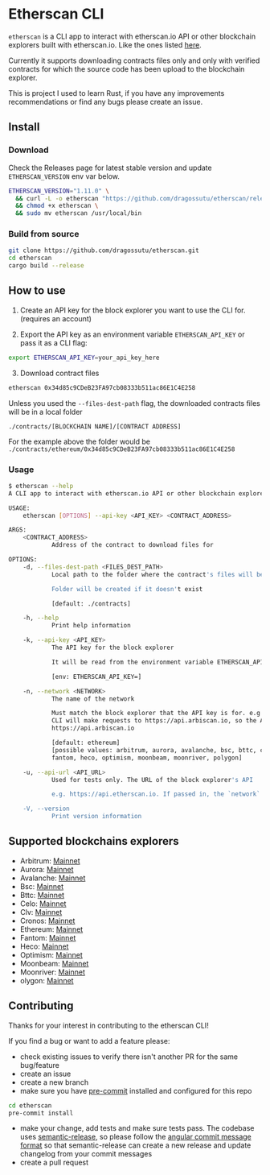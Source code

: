 # Etherscan CLI


`etherscan` is a CLI app to interact with etherscan.io API or other blockchain explorers built with etherscan.io.
Like the ones listed [here](https://etherscan.io/eaas).

Currently it supports downloading contracts files only and only with verified contracts for which the source code has
been upload to the blockchain explorer.

This is project I used to learn Rust, if you have any improvements recommendations or find any bugs please create an
issue.


## Install

### Download

Check the Releases page for latest stable version and update `ETHERSCAN_VERSION` env var below.

```bash
ETHERSCAN_VERSION="1.11.0" \
  && curl -L -o etherscan "https://github.com/dragossutu/etherscan/releases/download/${ETHERSCAN_VERSION}/etherscan-linux-amd64-${ETHERSCAN_VERSION}" \
  && chmod +x etherscan \
  && sudo mv etherscan /usr/local/bin
```

### Build from source

```bash
git clone https://github.com/dragossutu/etherscan.git
cd etherscan
cargo build --release
```


## How to use

1. Create an API key for the block explorer you want to use the CLI for. (requires an account)

2. Export the API key as an environment variable `ETHERSCAN_API_KEY` or pass it as a CLI flag:
```bash
export ETHERSCAN_API_KEY=your_api_key_here
```

3. Download contract files
```bash
etherscan 0x34d85c9CDeB23FA97cb08333b511ac86E1C4E258
```

Unless you used the `--files-dest-path` flag, the downloaded contracts files will be in a local folder
```
./contracts/[BLOCKCHAIN NAME]/[CONTRACT ADDRESS]
```

For the example above the folder would be `./contracts/ethereum/0x34d85c9CDeB23FA97cb08333b511ac86E1C4E258`

### Usage

```bash
$ etherscan --help
A CLI app to interact with etherscan.io API or other blockchain explorers built with etherscan.io

USAGE:
    etherscan [OPTIONS] --api-key <API_KEY> <CONTRACT_ADDRESS>

ARGS:
    <CONTRACT_ADDRESS>
            Address of the contract to download files for

OPTIONS:
    -d, --files-dest-path <FILES_DEST_PATH>
            Local path to the folder where the contract's files will be created

            Folder will be created if it doesn't exist

            [default: ./contracts]

    -h, --help
            Print help information

    -k, --api-key <API_KEY>
            The API key for the block explorer

            It will be read from the environment variable ETHERSCAN_API_KEY first

            [env: ETHERSCAN_API_KEY=]

    -n, --network <NETWORK>
            The name of the network

            Must match the block explorer that the API key is for. e.g if network = arbitrum, the
            CLI will make requests to https://api.arbiscan.io, so the API key must be for
            https://api.arbiscan.io

            [default: ethereum]
            [possible values: arbitrum, aurora, avalanche, bsc, bttc, celo, clv, cronos, ethereum,
            fantom, heco, optimism, moonbeam, moonriver, polygon]

    -u, --api-url <API_URL>
            Used for tests only. The URL of the block explorer's API

            e.g. https://api.etherscan.io. If passed in, the `network` argument is ignored

    -V, --version
            Print version information
```

## Supported blockchains explorers

- Arbitrum: [Mainnet](https://arbiscan.io)
- Aurora: [Mainnet](https://aurorascan.dev)
- Avalanche: [Mainnet](https://snowtrace.io)
- Bsc: [Mainnet](https://bscscan.com)
- Bttc: [Mainnet](https://bttcscan.com)
- Celo: [Mainnet](https://celoscan.xyz)
- Clv: [Mainnet](https://clvscan.com)
- Cronos: [Mainnet](https://cronoscan.com)
- Ethereum: [Mainnet](https://etherscan.io)
- Fantom: [Mainnet](https://ftmscan.com)
- Heco: [Mainnet](https://hecoinfo.com)
- Optimism: [Mainnet](https://optimistic.etherscan.io)
- Moonbeam: [Mainnet](https://moonbeam.moonscan.io)
- Moonriver: [Mainnet](https://moonriver.moonscan.io)
- olygon: [Mainnet](https://polygonscan.com)


## Contributing

Thanks for your interest in contributing to the etherscan CLI!

If you find a bug or want to add a feature please:

- check existing issues to verify there isn't another PR for the same bug/feature
- create an issue
- create a new branch
- make sure you have [pre-commit](https://pre-commit.com/#installation) installed and configured for this repo
```bash
cd etherscan
pre-commit install
```
- make your change, add tests and make sure tests pass. The codebase uses
[semantic-release](https://github.com/semantic-release/semantic-release), so please follow the [angular commit message format](https://github.com/semantic-release/semantic-release#commit-message-format) so that semantic-release can create a new release and update changelog from your commit messages
- create a pull request
